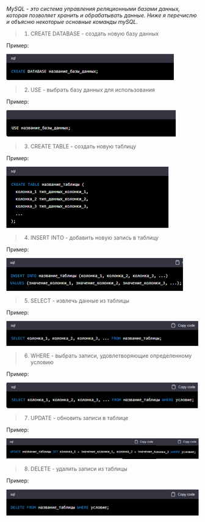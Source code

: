 *MySQL - это система управления реляционными базами данных, которая позволяет хранить и обрабатывать данные. Ниже я перечислю и объясню некоторые основные команды mySQL.*

>1. CREATE DATABASE - создать новую базу данных

Пример:

![Создаем Базу Данных](sql1.png)

>2. USE - выбрать базу данных для использования

Пример:

![](sql2.png)

>3. CREATE TABLE - создать новую таблицу

Пример:

![](sql3.png)

>4. INSERT INTO - добавить новую запись в таблицу

Пример:

![](sql4.png)

>5. SELECT - извлечь данные из таблицы

Пример:

![](sql5.png)

>6. WHERE - выбрать записи, удовлетворяющие определенному условию

Пример:

![](sql6.png)

>7. UPDATE - обновить записи в таблице

Пример:

![](sql7.png)

>8. DELETE - удалить записи из таблицы

Пример:

![](sql8.png)